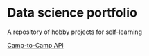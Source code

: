 # Data science portfolio

A repository of hobby projects for self-learning


[Camp-to-Camp API](/C2C_API_v5.ipynb)

